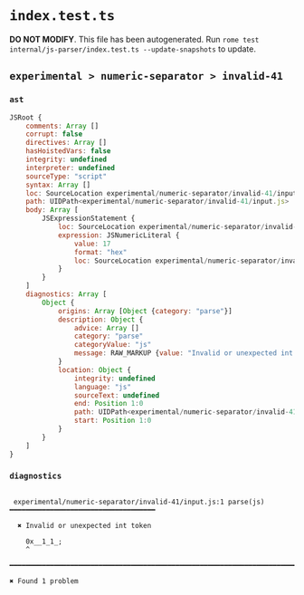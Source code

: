 # `index.test.ts`

**DO NOT MODIFY**. This file has been autogenerated. Run `rome test internal/js-parser/index.test.ts --update-snapshots` to update.

## `experimental > numeric-separator > invalid-41`

### `ast`

```javascript
JSRoot {
	comments: Array []
	corrupt: false
	directives: Array []
	hasHoistedVars: false
	integrity: undefined
	interpreter: undefined
	sourceType: "script"
	syntax: Array []
	loc: SourceLocation experimental/numeric-separator/invalid-41/input.js 1:0-2:0
	path: UIDPath<experimental/numeric-separator/invalid-41/input.js>
	body: Array [
		JSExpressionStatement {
			loc: SourceLocation experimental/numeric-separator/invalid-41/input.js 1:0-1:9
			expression: JSNumericLiteral {
				value: 17
				format: "hex"
				loc: SourceLocation experimental/numeric-separator/invalid-41/input.js 1:0-1:8
			}
		}
	]
	diagnostics: Array [
		Object {
			origins: Array [Object {category: "parse"}]
			description: Object {
				advice: Array []
				category: "parse"
				categoryValue: "js"
				message: RAW_MARKUP {value: "Invalid or unexpected int token"}
			}
			location: Object {
				integrity: undefined
				language: "js"
				sourceText: undefined
				end: Position 1:0
				path: UIDPath<experimental/numeric-separator/invalid-41/input.js>
				start: Position 1:0
			}
		}
	]
}
```

### `diagnostics`

```

 experimental/numeric-separator/invalid-41/input.js:1 parse(js) ━━━━━━━━━━━━━━━━━━━━━━━━━━━━━━━━━━━━

  ✖ Invalid or unexpected int token

    0x__1_1_;
    ^

━━━━━━━━━━━━━━━━━━━━━━━━━━━━━━━━━━━━━━━━━━━━━━━━━━━━━━━━━━━━━━━━━━━━━━━━━━━━━━━━━━━━━━━━━━━━━━━━━━━━

✖ Found 1 problem

```
